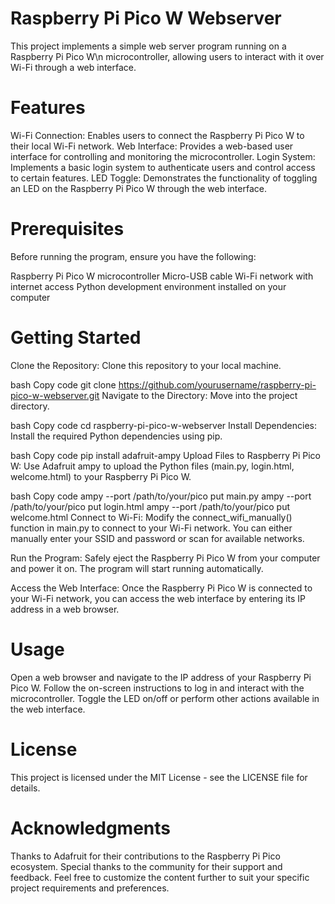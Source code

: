 # Raspberry Pi Pico W Webserver
This project implements a simple web server program running on a Raspberry Pi Pico W\n 
microcontroller, allowing users to interact with it over Wi-Fi through a web interface.

# Features
Wi-Fi Connection: Enables users to connect the Raspberry Pi Pico W to their local Wi-Fi network.
Web Interface: Provides a web-based user interface for controlling and monitoring the microcontroller.
Login System: Implements a basic login system to authenticate users and control access to certain features.
LED Toggle: Demonstrates the functionality of toggling an LED on the Raspberry Pi Pico W through the web interface.
# Prerequisites
Before running the program, ensure you have the following:

Raspberry Pi Pico W microcontroller
Micro-USB cable
Wi-Fi network with internet access
Python development environment installed on your computer
# Getting Started
Clone the Repository: Clone this repository to your local machine.

bash
Copy code
git clone https://github.com/yourusername/raspberry-pi-pico-w-webserver.git
Navigate to the Directory: Move into the project directory.

bash
Copy code
cd raspberry-pi-pico-w-webserver
Install Dependencies: Install the required Python dependencies using pip.

bash
Copy code
pip install adafruit-ampy
Upload Files to Raspberry Pi Pico W: Use Adafruit ampy to upload the Python files (main.py, login.html, welcome.html) to your Raspberry Pi Pico W.

bash
Copy code
ampy --port /path/to/your/pico put main.py
ampy --port /path/to/your/pico put login.html
ampy --port /path/to/your/pico put welcome.html
Connect to Wi-Fi: Modify the connect_wifi_manually() function in main.py to connect to your Wi-Fi network. You can either manually enter your SSID and password or scan for available networks.

Run the Program: Safely eject the Raspberry Pi Pico W from your computer and power it on. The program will start running automatically.

Access the Web Interface: Once the Raspberry Pi Pico W is connected to your Wi-Fi network, you can access the web interface by entering its IP address in a web browser.

# Usage
Open a web browser and navigate to the IP address of your Raspberry Pi Pico W.
Follow the on-screen instructions to log in and interact with the microcontroller.
Toggle the LED on/off or perform other actions available in the web interface.
# License
This project is licensed under the MIT License - see the LICENSE file for details.

# Acknowledgments
Thanks to Adafruit for their contributions to the Raspberry Pi Pico ecosystem.
Special thanks to the community for their support and feedback.
Feel free to customize the content further to suit your specific project requirements and preferences.
